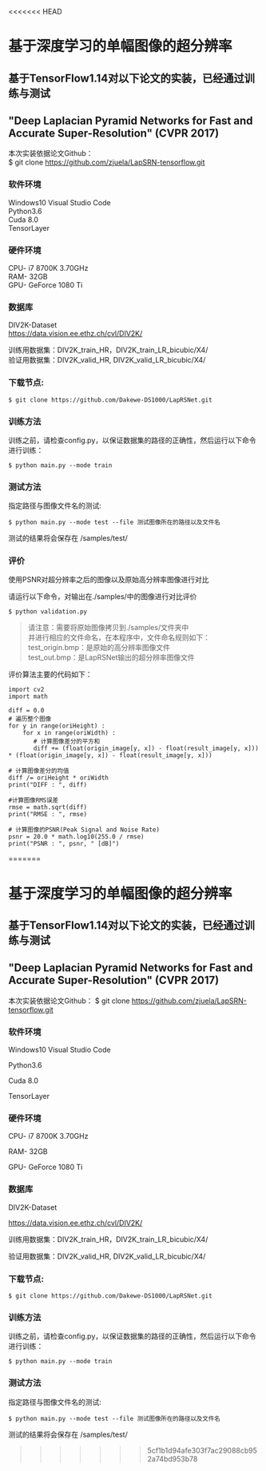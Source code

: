 <<<<<<< HEAD
# 基于深度学习的单幅图像的超分辨率
## 基于TensorFlow1.14对以下论文的实装，已经通过训练与测试
## "Deep Laplacian Pyramid Networks for Fast and Accurate Super-Resolution" (CVPR 2017)

本次实装依据论文Github：\
$ git clone https://github.com/zjuela/LapSRN-tensorflow.git

### 软件环境
Windows10 Visual Studio Code\
Python3.6\
Cuda 8.0\
TensorLayer

### 硬件环境
CPU- i7 8700K 3.70GHz\
RAM- 32GB\
GPU- GeForce 1080 Ti

### 数据库
DIV2K-Dataset\
https://data.vision.ee.ethz.ch/cvl/DIV2K/

训练用数据集：DIV2K_train_HR，DIV2K_train_LR_bicubic/X4/\
验证用数据集：DIV2K_valid_HR, DIV2K_valid_LR_bicubic/X4/

### 下载节点:

    $ git clone https://github.com/Dakewe-DS1000/LapRSNet.git

### 训练方法
训练之前，请检查config.py，以保证数据集的路径的正确性，然后运行以下命令进行训练：

	$ python main.py --mode train

### 测试方法
指定路径与图像文件名的测试:

	$ python main.py --mode test --file 测试图像所在的路径以及文件名

测试的结果将会保存在 /samples/test/

### 评价
使用PSNR对超分辨率之后的图像以及原始高分辨率图像进行对比

请运行以下命令，对输出在./samples/中的图像进行对比评价

	$ python validation.py

> 请注意：需要将原始图像拷贝到./samples/文件夹中\
并进行相应的文件命名，在本程序中，文件命名规则如下：\
test_origin.bmp：是原始的高分辨率图像文件\
test_out.bmp：是LapRSNet输出的超分辨率图像文件

评价算法主要的代码如下：
	
	import cv2
	import math

	diff = 0.0
	# 遍历整个图像
    for y in range(oriHeight) :
       	for x in range(oriWidth) :
		   # 计算图像差分的平方和
		   diff += (float(origin_image[y, x]) - float(result_image[y, x])) * (float(origin_image[y, x]) - float(result_image[y, x]))
	
	# 计算图像差分的均值
    diff /= oriHeight * oriWidth
    print("DIFF : ", diff)

	#计算图像RMS误差
    rmse = math.sqrt(diff)
    print("RMSE : ", rmse)

	# 计算图像的PSNR(Peak Signal and Noise Rate)
    psnr = 20.0 * math.log10(255.0 / rmse)
    print("PSNR : ", psnr, " [dB]")





=======
# 基于深度学习的单幅图像的超分辨率
## 基于TensorFlow1.14对以下论文的实装，已经通过训练与测试
## "Deep Laplacian Pyramid Networks for Fast and Accurate Super-Resolution" (CVPR 2017)

本次实装依据论文Github：
$ git clone https://github.com/zjuela/LapSRN-tensorflow.git

### 软件环境
Windows10 Visual Studio Code

Python3.6

Cuda 8.0

TensorLayer

### 硬件环境
CPU- i7 8700K 3.70GHz

RAM- 32GB

GPU- GeForce 1080 Ti

### 数据库
DIV2K-Dataset

https://data.vision.ee.ethz.ch/cvl/DIV2K/

训练用数据集：DIV2K_train_HR，DIV2K_train_LR_bicubic/X4/

验证用数据集：DIV2K_valid_HR, DIV2K_valid_LR_bicubic/X4/

### 下载节点:

    $ git clone https://github.com/Dakewe-DS1000/LapRSNet.git

### 训练方法
训练之前，请检查config.py，以保证数据集的路径的正确性，然后运行以下命令进行训练：

	$ python main.py --mode train

### 测试方法
指定路径与图像文件名的测试:

	$ python main.py --mode test --file 测试图像所在的路径以及文件名

测试的结果将会保存在 /samples/test/






>>>>>>> 5cf1b1d94afe303f7ac29088cb952a74bd953b78
